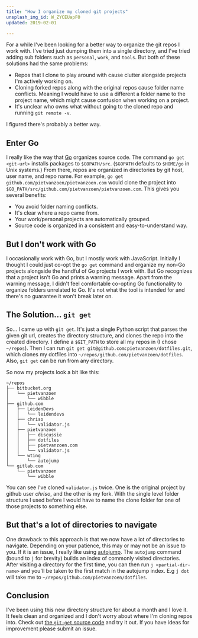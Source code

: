 ```yaml
---
title: "How I organize my cloned git projects"
unsplash_img_id: W_ZYCEUapF0
updated: 2019-02-01

---
```


For a while I've been looking for a better way to organize the git repos I work with. I've tried just dumping them into a single directory, and I've tried adding sub folders such as `personal`, `work`, and `tools`. But both of these solutions had the same problems:

* Repos that I clone to play around with cause clutter alongside projects I'm actively working on.
* Cloning forked repos along with the original repos cause folder name conflicts. Meaning I would have to use a different a folder name to the project name, which might cause confusion when working on a project.
* It's unclear who owns what without going to the cloned repo and running `git remote -v`.

I figured there's probably a better way.

## Enter Go

I really like the way that [Go](https://golang.org) organizes source code. The command `go get <git-url>` installs packages to `$GOPATH/src`. (`$GOPATH` defaults to `$HOME/go` in Unix systems.) From there, repos are organized in directories by git host, user name, and repo name. For example, `go get github.com/pietvanzoen/pietvanzoen.com` would clone the project into `$GO_PATH/src/github.com/pietvanzoen/pietvanzoen.com`. This gives you several benefits:

* You avoid folder naming conflicts.
* It's clear where a repo came from.
* Your work/personal projects are automatically grouped.
* Source code is organized in a consistent and easy-to-understand way.

## But I don't work with Go

I occasionally work with Go, but I mostly work with JavaScript. Initially I thought I could just co-opt the `go get` command and organize my non-Go projects alongside the handful of Go projects I work with. But Go recognizes that a project isn't Go and prints a warning message. Apart from the warning message, I didn't feel comfortable co-opting Go functionality to organize folders unrelated to Go. It's not what the tool is intended for and there's no guarantee it won't break later on.

## The Solution... `git get`

So... I came up with `git get`. It's just a single Python script that parses the given git url, creates the directory structure, and clones the repo into the created directory. I define a `$GIT_PATH` to store all my repos in (I chose `~/repos`). Then I can run `git get git@github.com:pietvanzoen/dotfiles.git`, which clones my dotfiles into `~/repos/github.com/pietvanzoen/dotfiles`. Also, `git get` can be run from any directory.

So now my projects look a bit like this:

```
~/repos
├── bitbucket.org
│   └── pietvanzoen
│       └── wibble
├── github.com
│   ├── LeidenDevs
│   │   └── leidendevs
│   ├── chriso
│   │   └── validator.js
│   ├── pietvanzoen
│   │   ├── discussie
│   │   ├── dotfiles
│   │   ├── pietvanzoen.com
│   │   └── validator.js
│   └── wting
│       └── autojump
└── gitlab.com
    └── pietvanzoen
        └── wibble
```

You can see I've cloned `validator.js` twice. One is the original project by github user *chriso*, and the other is my fork. With the single level folder structure I used before I would have to name the clone folder for one of those projects to something else.

## But that's a lot of directories to navigate

One drawback to this approach is that we now have a lot of directories to navigate. Depending on your patience, this may or may not be an issue to you. If it is an issue, I really like using [autojump](https://github.com/wting/autojump). The `autojump` command (bound to `j` for brevity) builds an index of commonly visited directories. After visiting a directory for the first time, you can then run `j <partial-dir-name>` and you'll be taken to the first match in the autojump index. E.g `j dot` will take me to `~/repos/github.com/pietvanzoen/dotfiles`.

## Conclusion

I've been using this new directory structure for about a month and I love it. It feels clean and organized and I don't worry about where I'm cloning repos into. Check out [the `git-get` source code](https://github.com/pietvanzoen/git-get) and try it out. If you have ideas for improvement please submit an issue.
